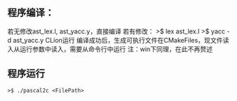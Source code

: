 ## 程序编译：
若无修改ast_lex.l, ast_yacc.y，直接编译
若有修改：
    >$ lex ast_lex.l
    >$ yacc -d ast_yacc.y
    CLion运行
    编译成功后，生成可执行文件在CMakeFiles，现文件读入从运行参数中读入，需要从命令行中运行
注：win下同理，在此不再赘述
## 程序运行
    >$ ./pascal2c <FilePath>